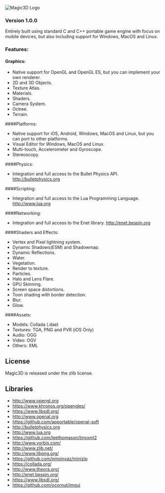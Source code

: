 ![Magic3D Logo](http://www.magictech.com.br/images/magic3d.png)

### Version 1.0.0
Entirely built using standard C and C++ portable game engine with focus on mobile devices, but also including support for Windows, MacOS and Linux.

### Features:
#### Graphics:

* Native support for OpenGL and OpenGL ES, but you can implement your own renderer.
* 2D and 3D Objects.
* Texture Atlas.
* Materials.
* Shaders.
* Camera System.
* Octree.
* Terrain.

####Platforms:

* Native support for iOS, Android, Windows, MacOS and Linux, but you can port to other platforms.
* Visual Editor for Windows, MacOS and Linux.
* Multi-touch, Accelerometer and Gyroscope.
* Stereoscopy.

####Physics:

* Integration and full access to the Bullet Physics API. http://bulletphysics.org

####Scripting:

* Integration and full access to the Lua Programming Language. http://www.lua.org

####Networking:

* Integration and full access to the Enet library. http://enet.bespin.org

####Shaders and Effects:

* Vertex and Pixel lightning system.
* Dynamic Shadows(ESM) and Shadowmap.
* Dynamic Reflections.
* Water.
* Vegetation.
* Render to texture.
* Particles.
* Halo and Lens Flare.
* GPU Skinning.
* Screen space distortions.
* Toon shading with border detection.
* Blur.
* Glow.

####Assets:

* Models: Collada (.dae)
* Textures: TGA, PNG and PVR (iOS Only)
* Audio: OGG
* Video: OGV
* Others: XML

License
-------

Magic3D is released under the zlib license.

Libraries
------------
* http://www.opengl.org
* https://www.khronos.org/opengles/
* https://www.libsdl.org/
* http://www.openal.org
* https://github.com/apportable/openal-soft
* http://bulletphysics.org
* http://www.lua.org
* https://github.com/leethomason/tinyxml2
* http://www.vorbis.com/
* http://www.zlib.net/
* http://www.libpng.org/
* https://github.com/nmoinvaz/minizip
* https://collada.org/
* http://www.theora.org/
* http://enet.bespin.org/
* https://www.libsdl.org/
* https://github.com/ocornut/imgui
